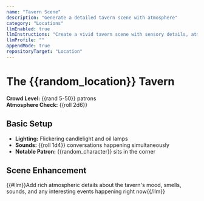 ```yaml
---
name: "Tavern Scene"
description: "Generate a detailed tavern scene with atmosphere"
category: "Locations"  
llmEnabled: true
llmInstructions: "Create a vivid tavern scene with sensory details, atmosphere, and notable features"
llmProfile: ""
appendMode: true
repositoryTarget: "Location"
---
```


# The {{random_location}} Tavern

**Crowd Level:** {{rand 5-50}} patrons  
**Atmosphere Check:** {{roll 2d6}}

## Basic Setup
- **Lighting:** Flickering candlelight and oil lamps
- **Sounds:** {{roll 1d4}} conversations happening simultaneously  
- **Notable Patron:** {{random_character}} sits in the corner

## Scene Enhancement
{{#llm}}Add rich atmospheric details about the tavern's mood, smells, sounds, and any interesting events happening right now{{/llm}}

